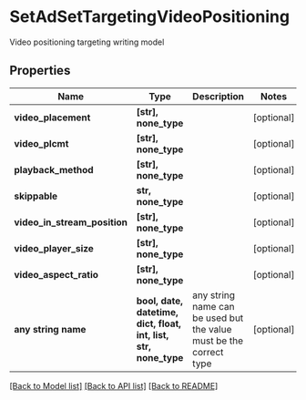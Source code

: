 # SetAdSetTargetingVideoPositioning

Video positioning targeting writing model

## Properties
Name | Type | Description | Notes
------------ | ------------- | ------------- | -------------
**video_placement** | **[str], none_type** |  | [optional] 
**video_plcmt** | **[str], none_type** |  | [optional] 
**playback_method** | **[str], none_type** |  | [optional] 
**skippable** | **str, none_type** |  | [optional] 
**video_in_stream_position** | **[str], none_type** |  | [optional] 
**video_player_size** | **[str], none_type** |  | [optional] 
**video_aspect_ratio** | **[str], none_type** |  | [optional] 
**any string name** | **bool, date, datetime, dict, float, int, list, str, none_type** | any string name can be used but the value must be the correct type | [optional]

[[Back to Model list]](../README.md#documentation-for-models) [[Back to API list]](../README.md#documentation-for-api-endpoints) [[Back to README]](../README.md)


